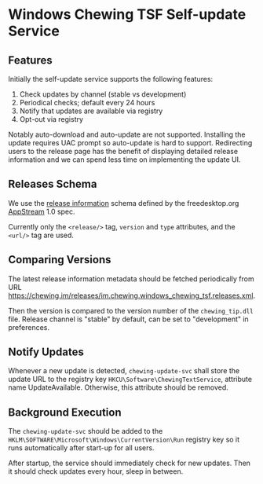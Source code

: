 # Windows Chewing TSF Self-update Service

## Features

Initially the self-update service supports the following features:

1. Check updates by channel (stable vs development)
2. Periodical checks; default every 24 hours
3. Notify that updates are available via registry
4. Opt-out via registry

Notably auto-download and auto-update are not supported. Installing the update
requires UAC prompt so auto-update is hard to support. Redirecting users to the
release page has the benefit of displaying detailed release information and we
can spend less time on implementing the update UI.

## Releases Schema

We use the [release information][1] schema defined by the freedesktop.org
[AppStream][2] 1.0 spec.

[1]: https://www.freedesktop.org/software/appstream/docs/sect-Metadata-Releases.html
[2]: https://www.freedesktop.org/software/appstream/docs/

Currently only the `<release/>` tag, `version` and `type` attributes, and the
`<url/>` tag are used.

## Comparing Versions

The latest release information metadata should be fetched periodically from URL
<https://chewing.im/releases/im.chewing.windows_chewing_tsf.releases.xml>.

Then the version is compared to the version number of the `chewing_tip.dll`
file. Release channel is "stable" by default, can be set to "development" in
preferences.

## Notify Updates

Whenever a new update is detected, `chewing-update-svc` shall store the update
URL to the registry key `HKCU\Software\ChewingTextService`, attribute name
UpdateAvailable. Otherwise, this attribute should be removed.

## Background Execution

The `chewing-update-svc` should be added to the
`HKLM\SOFTWARE\Microsoft\Windows\CurrentVersion\Run` registry key so it runs
automatically after start-up for all users.

After startup, the service should immediately check for new updates. Then it
should check updates every hour, sleep in between.
